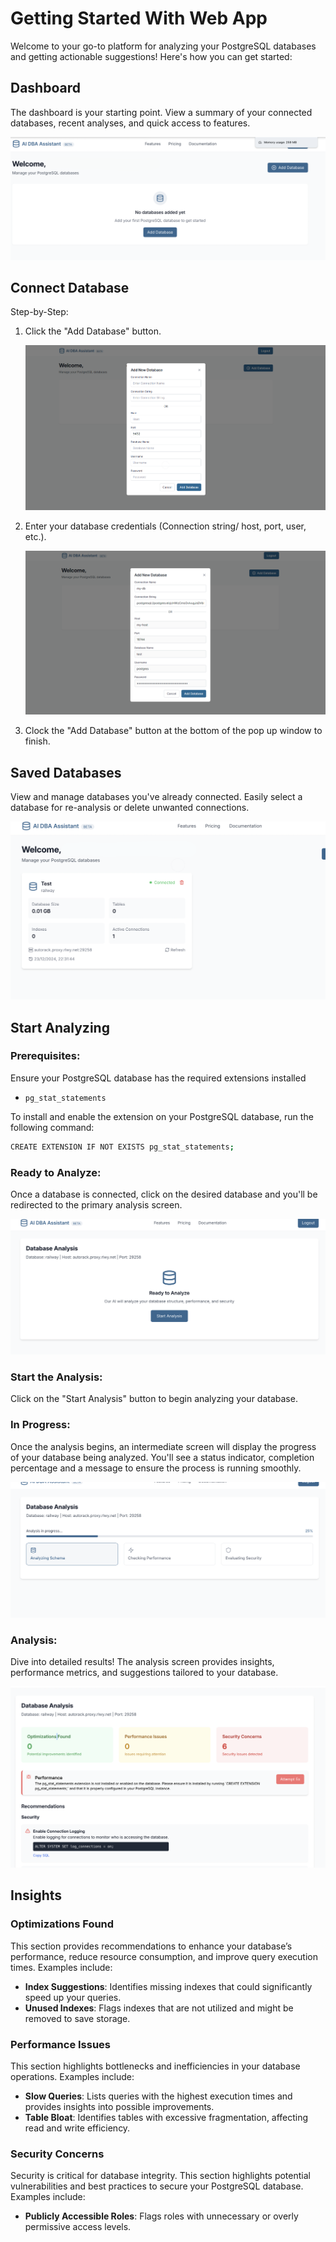 # Getting Started With Web App

Welcome to your go-to platform for analyzing your PostgreSQL databases and getting actionable suggestions! Here's how you can get started:

## Dashboard

The dashboard is your starting point. View a summary of your connected databases, recent analyses, and quick access to features.

![dashboard](./images/dashboard-1.png)

## Connect  Database

Step-by-Step:

1. Click the "Add Database" button.

   ![add-database](./images/add-db-pop-up-2.png)

2. Enter your database credentials (Connection string/ host, port, user, etc.).

   ![database-credentials](./images/db-creds-3.png)

3. Clock the "Add Database" button at the bottom of the pop up window to finish.

## Saved Databases

View and manage databases you've already connected. Easily select a database for re-analysis or delete unwanted connections.

![saved-databases](./images/saved-db-1.png)

## Start Analyzing

### **Prerequisites**:

Ensure your PostgreSQL database has the required extensions installed

- `pg_stat_statements`

To install and enable the extension on your PostgreSQL database, run the following command:

```bash
CREATE EXTENSION IF NOT EXISTS pg_stat_statements;
```

### Ready to Analyze:

Once a database is connected, click on the desired database and you'll be redirected to the primary analysis screen.

![primary-screen](./images/analysis-primary-screen.png)

### Start the  Analysis:

Click on the "Start Analysis" button to begin analyzing your database.

### In Progress:

Once the analysis begins, an intermediate screen will display the progress of your database being analyzed. You'll see a status indicator, completion percentage and a message to ensure the process is running smoothly.

![analysis-in-progress](./images/analysis-in-progress.png)

### Analysis:

Dive into detailed results! The analysis screen provides insights, performance metrics, and suggestions tailored to your database.

![analysis](./images/analysis.png)

## Insights

### Optimizations Found

This section provides recommendations to enhance your database’s performance, reduce resource consumption, and improve query execution times. Examples include:

- **Index Suggestions**: Identifies missing indexes that could significantly speed up your queries.
- **Unused Indexes**: Flags indexes that are not utilized and might be removed to save storage.

### Performance Issues

This section highlights bottlenecks and inefficiencies in your database operations. Examples include:

- **Slow Queries**: Lists queries with the highest execution times and provides insights into possible improvements.
- **Table Bloat**: Identifies tables with excessive fragmentation, affecting read and write efficiency.

### Security Concerns

Security is critical for database integrity. This section highlights potential vulnerabilities and best practices to secure your PostgreSQL database. Examples include:

- **Publicly Accessible Roles**: Flags roles with unnecessary or overly permissive access levels.
